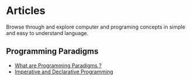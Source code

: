 # Articles

Browse through and explore computer and programing concepts in simple and easy to understand language.

## Programming Paradigms
- [What are Programming Paradigms ?](programming-paradigms/what-are-programming-paradigms.md)
- [Imperative and Declarative Programming](programming-paradigms/imperative-and-declarative-programming.md)
